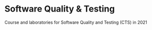 # Software Quality & Testing
Course and laboratories for Software Quality and Testing (CTS) in 2021
